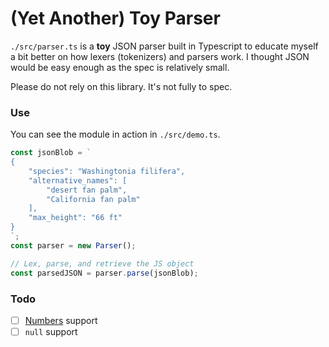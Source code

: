 # (Yet Another) Toy Parser

`./src/parser.ts` is a **toy** JSON parser built in Typescript to educate myself a bit better on how lexers (tokenizers) and parsers work. I thought JSON would be easy enough as the spec is relatively small.

Please do not rely on this library. It's not fully to spec.

### Use

You can see the module in action in `./src/demo.ts`.

```ts
const jsonBlob = `
{
	"species": "Washingtonia filifera",
	"alternative_names": [
		"desert fan palm",
		"California fan palm"
	],
	"max_height": "66 ft"
}
`;
const parser = new Parser();

// Lex, parse, and retrieve the JS object
const parsedJSON = parser.parse(jsonBlob);
```

### Todo

- [ ] [Numbers](https://www.rfc-editor.org/rfc/rfc8259#section-6) support
- [ ] `null` support
